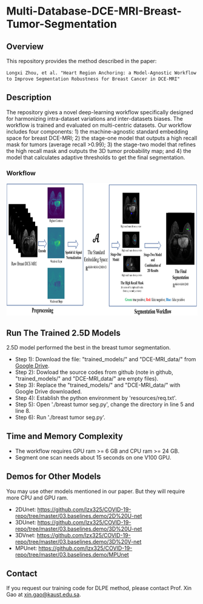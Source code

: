 # Multi-Database-DCE-MRI-Breast-Tumor-Segmentation

## Overview
This repository provides the method described in the paper:
```
Longxi Zhou, et al. "Heart Region Anchoring: a Model-Agnostic Workflow to Improve Segmentation Robustness for Breast Cancer in DCE-MRI"
```

## Description
The repository gives a novel deep-learning workflow specifically designed for harmonizing intra-dataset variations and inter-datasets biases. The workflow is trained and evaluated on multi-centric datasets. Our workflow includes four components: 1) the machine-agnostic standard embedding space for breast DCE-MRI; 2) the stage-one model that outputs a high recall mask for tumors (average recall >0.99); 3) the stage-two model that refines the high recall mask and outputs the 3D tumor probability map; and 4) the model that calculates adaptive thresholds to get the final segmentation.

### Workflow
<div align="center">
  <img src="./resources/Fig_one.png" width="1500" height="350">
</div>

## Run The Trained 2.5D Models
2.5D model performed the best in the breast tumor segmentation.
- Step 1): Download the file: "trained_models/" and "DCE-MRI_data/" from [Google Drive](https://drive.google.com/drive/folders/1qOUi9gdrsFk3TCtTbcmP4BYBJJAOkcyz?usp=sharing). 
- Step 2): Dowload the source codes from github (note in github, "trained_models/" and "DCE-MRI_data/" are empty files).
- Step 3): Replace the "trained_models/" and "DCE-MRI_data/" with Google Drive downloaded.
- Step 4): Establish the python environment by 'resources/req.txt'.
- Step 5): Open './breast tumor seg.py', change the directory in line 5 and line 8.
- Step 6): Run './breast tumor seg.py'.

## Time and Memory Complexity
- The workflow requires GPU ram >= 6 GB and CPU ram >= 24 GB.
- Segment one scan needs about 15 seconds on one V100 GPU. 

## Demos for Other Models
You may use other models mentioned in our paper. But they will require more CPU and GPU ram.
- 2DUnet: https://github.com/lzx325/COVID-19-repo/tree/master/03.baselines.demo/2D%20U-net
- 3DUnet: https://github.com/lzx325/COVID-19-repo/tree/master/03.baselines.demo/3D%20U-net
- 3DVnet: https://github.com/lzx325/COVID-19-repo/tree/master/03.baselines.demo/3D%20V-net
- MPUnet: https://github.com/lzx325/COVID-19-repo/tree/master/03.baselines.demo/MPUnet

## Contact
If you request our training code for DLPE method, please contact Prof. Xin Gao at xin.gao@kaust.edu.sa.


